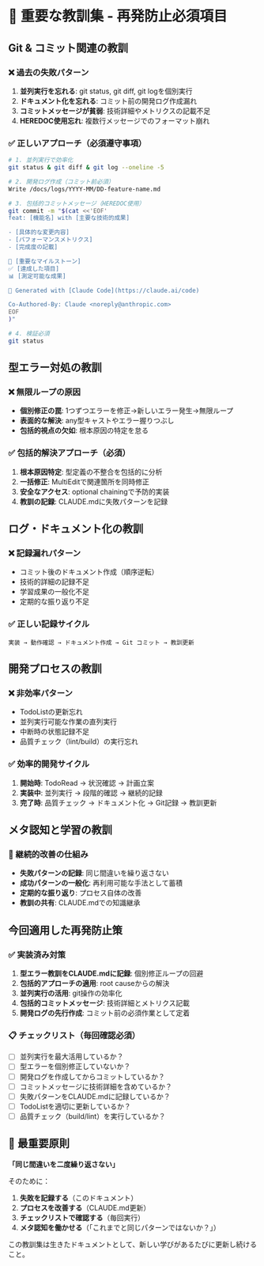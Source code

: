 # 🚨 重要な教訓集 - 再発防止必須項目

## Git & コミット関連の教訓

### ❌ 過去の失敗パターン
1. **並列実行を忘れる**: git status, git diff, git logを個別実行
2. **ドキュメント化を忘れる**: コミット前の開発ログ作成漏れ
3. **コミットメッセージが貧弱**: 技術詳細やメトリクスの記載不足
4. **HEREDOC使用忘れ**: 複数行メッセージでのフォーマット崩れ

### ✅ 正しいアプローチ（必須遵守事項）
```bash
# 1. 並列実行で効率化
git status & git diff & git log --oneline -5

# 2. 開発ログ作成（コミット前必須）
Write /docs/logs/YYYY-MM/DD-feature-name.md

# 3. 包括的コミットメッセージ（HEREDOC使用）
git commit -m "$(cat <<'EOF'
feat: [機能名] with [主要な技術的成果]

- [具体的な変更内容]
- [パフォーマンスメトリクス]
- [完成度の記載]

🎯 [重要なマイルストーン]
✅ [達成した項目]
📊 [測定可能な成果]

🤖 Generated with [Claude Code](https://claude.ai/code)

Co-Authored-By: Claude <noreply@anthropic.com>
EOF
)"

# 4. 検証必須
git status
```

## 型エラー対処の教訓

### ❌ 無限ループの原因
- **個別修正の罠**: 1つずつエラーを修正→新しいエラー発生→無限ループ
- **表面的な解決**: any型キャストやエラー握りつぶし
- **包括的視点の欠如**: 根本原因の特定を怠る

### ✅ 包括的解決アプローチ（必須）
1. **根本原因特定**: 型定義の不整合を包括的に分析
2. **一括修正**: MultiEditで関連箇所を同時修正
3. **安全なアクセス**: optional chainingで予防的実装
4. **教訓の記録**: CLAUDE.mdに失敗パターンを記録

## ログ・ドキュメント化の教訓

### ❌ 記録漏れパターン
- コミット後のドキュメント作成（順序逆転）
- 技術的詳細の記録不足
- 学習成果の一般化不足
- 定期的な振り返り不足

### ✅ 正しい記録サイクル
```
実装 → 動作確認 → ドキュメント作成 → Git コミット → 教訓更新
```

## 開発プロセスの教訓

### ❌ 非効率パターン
- TodoListの更新忘れ
- 並列実行可能な作業の直列実行
- 中断時の状態記録不足
- 品質チェック（lint/build）の実行忘れ

### ✅ 効率的開発サイクル
1. **開始時**: TodoRead → 状況確認 → 計画立案
2. **実装中**: 並列実行 → 段階的確認 → 継続的記録
3. **完了時**: 品質チェック → ドキュメント化 → Git記録 → 教訓更新

## メタ認知と学習の教訓

### 🔄 継続的改善の仕組み
- **失敗パターンの記録**: 同じ間違いを繰り返さない
- **成功パターンの一般化**: 再利用可能な手法として蓄積
- **定期的な振り返り**: プロセス自体の改善
- **教訓の共有**: CLAUDE.mdでの知識継承

## 今回適用した再発防止策

### ✅ 実装済み対策
1. **型エラー教訓をCLAUDE.mdに記録**: 個別修正ループの回避
2. **包括的アプローチの適用**: root causeからの解決
3. **並列実行の活用**: git操作の効率化
4. **包括的コミットメッセージ**: 技術詳細とメトリクス記載
5. **開発ログの先行作成**: コミット前の必須作業として定着

### 📋 チェックリスト（毎回確認必須）
- [ ] 並列実行を最大活用しているか？
- [ ] 型エラーを個別修正していないか？
- [ ] 開発ログを作成してからコミットしているか？
- [ ] コミットメッセージに技術詳細を含めているか？
- [ ] 失敗パターンをCLAUDE.mdに記録しているか？
- [ ] TodoListを適切に更新しているか？
- [ ] 品質チェック（build/lint）を実行しているか？

## 🎯 最重要原則

**「同じ間違いを二度繰り返さない」**

そのために：
1. **失敗を記録する**（このドキュメント）
2. **プロセスを改善する**（CLAUDE.md更新）
3. **チェックリストで確認する**（毎回実行）
4. **メタ認知を働かせる**（「これまでと同じパターンではないか？」）

この教訓集は生きたドキュメントとして、新しい学びがあるたびに更新し続けること。